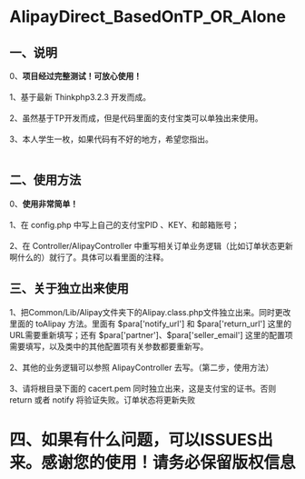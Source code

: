 # AlipayDirect_BasedOnTP_OR_Alone
<h2>一、说明</h2>
0、<b>项目经过完整测试！可放心使用！</b><br /><br /> 
1、基于最新 Thinkphp3.2.3 开发而成。<br /> <br /> 
2、虽然基于TP开发而成，但是代码里面的支付宝类可以单独出来使用。<br /><br />  
3、本人学生一枚，如果代码有不好的地方，希望您指出。<br /> <br /> 
<h2>二、使用方法</h2>
0、<b>使用非常简单！</b><br /> <br /> 
1、在 config.php 中写上自己的支付宝PID 、KEY、和邮箱账号；<br /> <br /> 
2、在 Controller/AlipayController 中重写相关订单业务逻辑（比如订单状态更新啊什么的）就行了。具体可以看里面的注释。<br /> 
<h2>三、关于独立出来使用</h2>
1、把Common/Lib/Alipay文件夹下的Alipay.class.php文件独立出来。同时更改里面的 toAlipay 方法。里面有 $para['notify_url'] 和 $para['return_url'] 这里的URL需要重新填写；还有 $para['partner']、$para['seller_email'] 这里的配置项需要填写，以及类中的其他配置项有关参数都要重新写。<br /> <br /> 
2、其他的业务逻辑可以参照 AlipayController 去写。（第二步，使用方法）<br /> <br /> 
3、请将根目录下面的 cacert.pem 同时独立出来，这是支付宝的证书。否则return 或者 notify 将验证失败。订单状态将更新失败
<h1>四、如果有什么问题，可以ISSUES出来。感谢您的使用！请务必保留版权信息</h1>